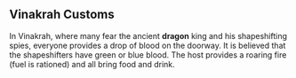 ## Vinakrah Customs

In Vinakrah, where many fear the ancient **dragon** king and his shapeshifting spies, everyone provides a drop of blood on the doorway. It is believed that the shapeshifters have green or blue blood. The host provides a roaring fire (fuel is rationed) and all bring food and drink.